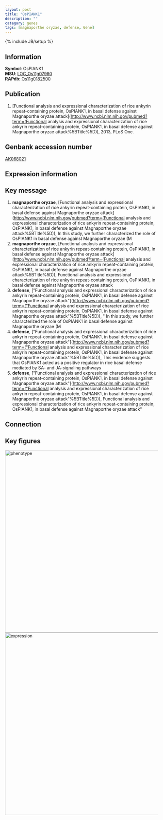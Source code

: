 ```yaml
---
layout: post
title: "OsPIANK1"
description: ""
category: genes
tags: [magnaporthe oryzae, defense, Gene]
---
```

{% include JB/setup %}

## Information
__Symbol__: OsPIANK1  
__MSU__: [LOC_Os11g07980](http://rice.plantbiology.msu.edu/cgi-bin/ORF_infopage.cgi?orf=LOC_Os11g07980)  
__RAPdb__: [Os11g0182500](http://rapdb.dna.affrc.go.jp/viewer/gbrowse_details/irgsp1?name=Os11g0182500)  

## Publication
1. [Functional analysis and expressional characterization of rice ankyrin repeat-containing protein, OsPIANK1, in basal defense against Magnaporthe oryzae attack](http://www.ncbi.nlm.nih.gov/pubmed?term=(Functional analysis and expressional characterization of rice ankyrin repeat-containing protein, OsPIANK1, in basal defense against Magnaporthe oryzae attack%5BTitle%5D)), 2013, PLoS One.

## Genbank accession number
[AK068021](http://www.ncbi.nlm.nih.gov/nuccore/AK068021)

## Expression information

## Key message
1. __magnaporthe oryzae__, [Functional analysis and expressional characterization of rice ankyrin repeat-containing protein, OsPIANK1, in basal defense against Magnaporthe oryzae attack](http://www.ncbi.nlm.nih.gov/pubmed?term=(Functional analysis and expressional characterization of rice ankyrin repeat-containing protein, OsPIANK1, in basal defense against Magnaporthe oryzae attack%5BTitle%5D)),  In this study, we further characterized the role of OsPIANK1 in basal defense against Magnaporthe oryzae (M
2. __magnaporthe oryzae__, [Functional analysis and expressional characterization of rice ankyrin repeat-containing protein, OsPIANK1, in basal defense against Magnaporthe oryzae attack](http://www.ncbi.nlm.nih.gov/pubmed?term=(Functional analysis and expressional characterization of rice ankyrin repeat-containing protein, OsPIANK1, in basal defense against Magnaporthe oryzae attack%5BTitle%5D)), Functional analysis and expressional characterization of rice ankyrin repeat-containing protein, OsPIANK1, in basal defense against Magnaporthe oryzae attack
3. __defense__, ["Functional analysis and expressional characterization of rice ankyrin repeat-containing protein, OsPIANK1, in basal defense against Magnaporthe oryzae attack"](http://www.ncbi.nlm.nih.gov/pubmed?term=("Functional analysis and expressional characterization of rice ankyrin repeat-containing protein, OsPIANK1, in basal defense against Magnaporthe oryzae attack"%5BTitle%5D)), " In this study, we further characterized the role of OsPIANK1 in basal defense against Magnaporthe oryzae (M
4. __defense__, ["Functional analysis and expressional characterization of rice ankyrin repeat-containing protein, OsPIANK1, in basal defense against Magnaporthe oryzae attack"](http://www.ncbi.nlm.nih.gov/pubmed?term=("Functional analysis and expressional characterization of rice ankyrin repeat-containing protein, OsPIANK1, in basal defense against Magnaporthe oryzae attack"%5BTitle%5D)),  This evidence suggests that OsPIANK1 acted as a positive regulator in rice basal defense mediated by SA- and JA-signaling pathways
5. __defense__, ["Functional analysis and expressional characterization of rice ankyrin repeat-containing protein, OsPIANK1, in basal defense against Magnaporthe oryzae attack"](http://www.ncbi.nlm.nih.gov/pubmed?term=("Functional analysis and expressional characterization of rice ankyrin repeat-containing protein, OsPIANK1, in basal defense against Magnaporthe oryzae attack"%5BTitle%5D)), Functional analysis and expressional characterization of rice ankyrin repeat-containing protein, OsPIANK1, in basal defense against Magnaporthe oryzae attack"

## Connection

## Key figures
<img src="http://ricencode.github.io/images/OsPIANK1.pheno.png" alt="phenotype"  style="width: 600px;"/>

<img src="http://ricencode.github.io/images/OsPIANK1.exp.png" alt="expression"  style="width: 600px;"/>


